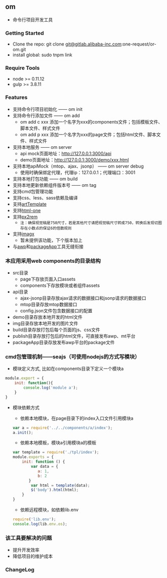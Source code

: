 ## om
* 命令行项目开发工具

### Getting Started
* Clone the repo: git clone git@gitlab.alibaba-inc.com:one-request/or-om.git
* install global: sudo tnpm link

### Require Tools
* node >= 0.11.12
* gulp >= 3.8.11

### Features
* 支持命令行项目初始化 —— om init
* 支持命令行添加文件 —— om add
    + om add c xxx 添加一个名字为xxx的components文件；包括模板文件、脚本文件、样式文件
    + om add p xxx 添加一个名字为xxx的page文件；包括html文件、脚本文件、样式文件
* 支持本地服务 —— om server
    + api mock页面地址：http://127.0.0.1:3000/api
    + demo页面地址：http://127.0.0.1:3000/demo/xxx.html
* 支持本地apiMock（mtop、ajax、jsonp） —— om server debug
    + 使用时确保绑定代理，代理ip：127.0.0.1；代理端口：3001
* 支持本地打包功能 —— om build
* 支持本地更新依赖组件版本号 —— om tag
* 支持cmd包管理功能
* 支持css、less、sass依赖及编译
* 支持[artTemplate](https://github.com/aui/artTemplate)
* 支持[html-one](http://gitlab.alibaba-inc.com/one-request/or-htmlone-gulp/tree/master)
* 支持[px2rem](http://gitlab.alibaba-inc.com/one-request/or-px2rem/tree/master)
    + `注：确保视觉稿是750尺寸，若是其他尺寸请把视觉稿尺寸转成750，转换后发现切图存在小数点的保证6的倍数规则`
* 支持[imagx](http://gitlab.alibaba-inc.com/one-request/or-imgex-gulp/tree/master)
    + 暂未提供该功能，下个版本加上
* 与[awp](http://gitlab.alibaba-inc.com/one-request/or-awp/tree/master)和[packageApp](http://gitlab.alibaba-inc.com/one-request/or-packageapp/tree/master)工具无缝衔接

### 本应用采用web components的目录结构
* src目录
    + page下存放页面入口assets
    + components下存放模块或者组件assets
* api目录
    + ajax-jsonp目录存放ajax请求的数据接口和jsonp请求的数据接口
    + mtop目录存放mtop数据接口
    + config.json文件包含数据接口的配置
* demo目录存放本地开发的html文件
* img目录存放本地开发的图片文件
* build目录存放打包后每个页面的js、css文件
* publish目录存放打包后的html文件，可直接发布awp、mt平台
* packageApp目录存放发布awp平台的package文件

### cmd包管理机制——seajs（可使用nodejs的方式写模块）
* 模块定义方式, 比如在components目录下定义一个模块a
```javascript
module.export = {
    init: function(){
        console.log('module a');
    }
}
```

* 模块依赖方式
    + 依赖本地模块，在page目录下的index入口文件引用模块a
    
    ```javascript
    var a = require('../../components/a/index');
    a.init();
    ```

    + 依赖本地模板，模块a引用模块a的模板
    
    ```javascript
    var template = require('./tpl/index');
    module.exports = {
        init: function () {
            var data = {
               a: 1,
               b: 2
           }
            var html = template(data);
            $('body').html(html);
        }
    }
    ```

    + 依赖远程模块，如依赖lib.env
    
    ```javascript
    require('lib.env');
    console.log(lib.env.os);
    ```

### 该工具要解决的问题
* 提升开发效率
* 降低项目的维护成本

### ChangeLog